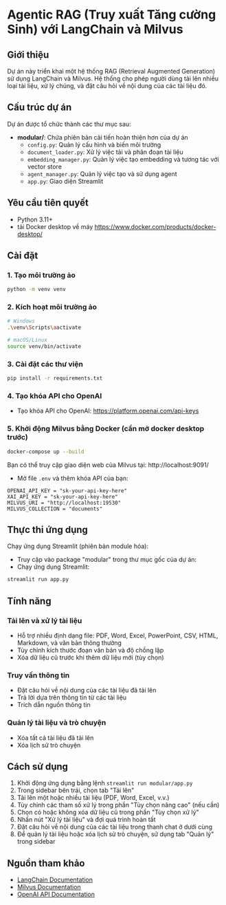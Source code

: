 # Agentic RAG (Truy xuất Tăng cường Sinh) với LangChain và Milvus

## Giới thiệu

Dự án này triển khai một hệ thống RAG (Retrieval Augmented Generation) sử dụng LangChain và Milvus. Hệ thống cho phép người dùng tải lên nhiều loại tài liệu, xử lý chúng, và đặt câu hỏi về nội dung của các tài liệu đó.

## Cấu trúc dự án

Dự án được tổ chức thành các thư mục sau:

- **modular/**: Chứa phiên bản cải tiến hoàn thiện hơn của dự án
  - `config.py`: Quản lý cấu hình và biến môi trường
  - `document_loader.py`: Xử lý việc tải và phân đoạn tài liệu
  - `embedding_manager.py`: Quản lý việc tạo embedding và tương tác với vector store
  - `agent_manager.py`: Quản lý việc tạo và sử dụng agent
  - `app.py`: Giao diện Streamlit

## Yêu cầu tiên quyết

- Python 3.11+
- tải Docker desktop về máy
https://www.docker.com/products/docker-desktop/


## Cài đặt

### 1. Tạo môi trường ảo

```bash
python -m venv venv
```

### 2. Kích hoạt môi trường ảo

```bash
# Windows
.\venv\Scripts\aactivate

# macOS/Linux
source venv/bin/activate
```

### 3. Cài đặt các thư viện

```bash
pip install -r requirements.txt
```

### 4. Tạo khóa API cho OpenAI

- Tạo khóa API cho OpenAI: https://platform.openai.com/api-keys

### 5. Khởi động Milvus bằng Docker (cần mở docker desktop trước)

```bash
docker-compose up --build
```

Bạn có thể truy cập giao diện web của Milvus tại: http://localhost:9091/


- Mở file `.env` và thêm khóa API của bạn:

```
OPENAI_API_KEY = "sk-your-api-key-here"
XAI_API_KEY = "sk-your-api-key-here"
MILVUS_URI = "http://localhost:19530"
MILVUS_COLLECTION = "documents"
```

## Thực thi ứng dụng

Chạy ứng dụng Streamlit (phiên bản module hóa):

- Truy cập vào package "modular" trong thư mục gốc của dự án:
- Chạy ứng dụng Streamlit:

```bash
streamlit run app.py
```

## Tính năng

### Tải lên và xử lý tài liệu

- Hỗ trợ nhiều định dạng file: PDF, Word, Excel, PowerPoint, CSV, HTML, Markdown, và văn bản thông thường
- Tùy chỉnh kích thước đoạn văn bản và độ chồng lập
- Xóa dữ liệu cũ trước khi thêm dữ liệu mới (tùy chọn)

### Truy vấn thông tin

- Đặt câu hỏi về nội dung của các tài liệu đã tải lên
- Trả lời dựa trên thông tin từ các tài liệu
- Trích dẫn nguồn thông tin

### Quản lý tài liệu và trò chuyện

- Xóa tất cả tài liệu đã tải lên
- Xóa lịch sử trò chuyện

## Cách sử dụng

1. Khởi động ứng dụng bằng lệnh `streamlit run modular/app.py`
2. Trong sidebar bên trái, chọn tab "Tải lên"
3. Tải lên một hoặc nhiều tài liệu (PDF, Word, Excel, v.v.)
4. Tùy chỉnh các tham số xử lý trong phần "Tùy chọn nâng cao" (nếu cần)
5. Chọn có hoặc không xóa dữ liệu cũ trong phần "Tùy chọn xử lý"
6. Nhấn nút "Xử lý tài liệu" và đợi quá trình hoàn tất
7. Đặt câu hỏi về nội dung của các tài liệu trong thanh chat ở dưới cùng
8. Để quản lý tài liệu hoặc xóa lịch sử trò chuyện, sử dụng tab "Quản lý" trong sidebar

## Nguồn tham khảo

- [LangChain Documentation](https://python.langchain.com/docs/)
- [Milvus Documentation](https://milvus.io/docs/)
- [OpenAI API Documentation](https://platform.openai.com/docs/)
